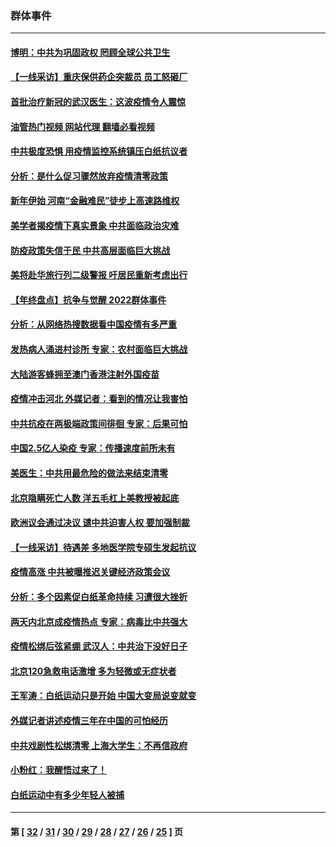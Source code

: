 ### 群体事件
---
#### [博明：中共为巩固政权 罔顾全球公共卫生](../../pages/ncid279/n13901752.md?01100845) 
#### [【一线采访】重庆保供药企突裁员 员工怒砸厂](../../pages/ncid279/n13901673.md?01100845) 
#### [首批治疗新冠的武汉医生：这波疫情令人震惊](../../pages/ncid279/n13900313.md?01100845) 
#### [油管热门视频 网站代理 翻墙必看视频](http://138.2.39.72:81/youtube.html?epic-marker?01100845)
#### [中共极度恐惧 用疫情监控系统镇压白纸抗议者](../../pages/ncid279/n13900225.md?01100845) 
#### [分析：是什么促习骤然放弃疫情清零政策](../../pages/ncid279/n13899652.md?01100845) 
#### [新年伊始 河南“金融难民”徒步上高速路维权](../../pages/ncid279/n13897842.md?01100845) 
#### [美学者揭疫情下真实景象 中共面临政治灾难](../../pages/ncid279/n13896569.md?01100845) 
#### [防疫政策失信于民 中共高层面临巨大挑战](../../pages/ncid279/n13894627.md?01100845) 
#### [美将赴华旅行列二级警报 吁居民重新考虑出行](../../pages/ncid279/n13894518.md?01100845) 
#### [【年终盘点】抗争与觉醒 2022群体事件](../../pages/ncid279/n13888314.md?01100845) 
#### [分析：从网络热搜数据看中国疫情有多严重](../../pages/ncid279/n13893186.md?01100845) 
#### [发热病人涌进村诊所 专家：农村面临巨大挑战](../../pages/ncid279/n13892271.md?01100845) 
#### [大陆游客蜂拥至澳门香港注射外国疫苗](../../pages/ncid279/n13892276.md?01100845) 
#### [疫情冲击河北 外媒记者：看到的情况让我害怕](../../pages/ncid279/n13891260.md?01100845) 
#### [中共抗疫在两极端政策间徘徊 专家：后果可怕](../../pages/ncid279/n13891235.md?01100845) 
#### [中国2.5亿人染疫 专家：传播速度前所未有](../../pages/ncid279/n13890708.md?01100845) 
#### [美医生：中共用最危险的做法来结束清零](../../pages/ncid279/n13889983.md?01100845) 
#### [北京隐瞒死亡人数 洋五毛杠上美教授被起底](../../pages/ncid279/n13886904.md?01100845) 
#### [欧洲议会通过决议 谴中共迫害人权 要加强制裁](../../pages/ncid279/n13885670.md?01100845) 
#### [【一线采访】待遇差 多地医学院专硕生发起抗议](../../pages/ncid279/n13883914.md?01100845) 
#### [疫情高涨 中共被曝推迟关键经济政策会议](../../pages/ncid279/n13884170.md?01100845) 
#### [分析：多个因素促白纸革命持续 习遭很大挫折](../../pages/ncid279/n13872455.md?01100845) 
#### [两天内北京成疫情热点 专家：病毒比中共强大](../../pages/ncid279/n13883440.md?01100845) 
#### [疫情松绑后弦紧绷 武汉人：中共治下没好日子](../../pages/ncid279/n13882348.md?01100845) 
#### [北京120急救电话激增 多为轻微或无症状者](../../pages/ncid279/n13882340.md?01100845) 
#### [王军涛：白纸运动只是开始 中国大变局说变就变](../../pages/ncid279/n13882183.md?01100845) 
#### [外媒记者讲述疫情三年在中国的可怕经历](../../pages/ncid279/n13881853.md?01100845) 
#### [中共戏剧性松绑清零 上海大学生：不再信政府](../../pages/ncid279/n13880836.md?01100845) 
#### [小粉红：我醒悟过来了！](../../pages/ncid279/n13881756.md?01100845) 
#### [白纸运动中有多少年轻人被捕](../../pages/ncid279/n13881065.md?01100845) 

---
#### 第 [ [32](./32.md?01100845) / [31](./31.md?01100845) / [30](./30.md?01100845) / [29](./29.md?01100845) / [28](./28.md?01100845) / [27](./27.md?01100845) / [26](./26.md?01100845) / [25](./25.md?01100845) ] 页
